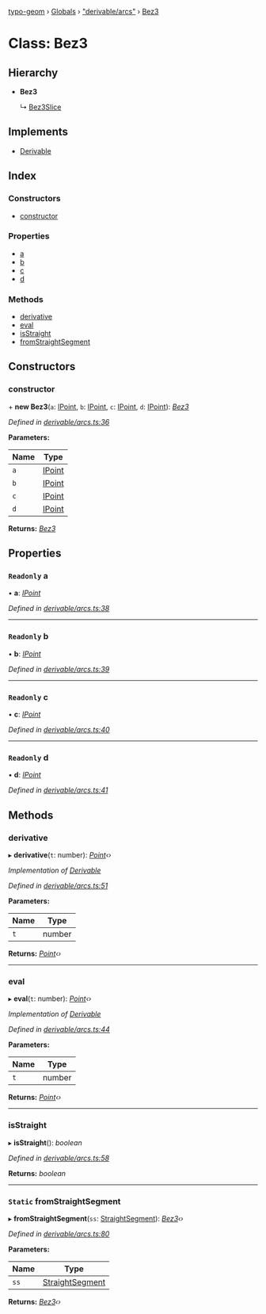 [typo-geom](../README.md) › [Globals](../globals.md) › ["derivable/arcs"](../modules/_derivable_arcs_.md) › [Bez3](_derivable_arcs_.bez3.md)

# Class: Bez3

## Hierarchy

* **Bez3**

  ↳ [Bez3Slice](_bez_tool_shared_slice_arc_.bez3slice.md)

## Implements

* [Derivable](../interfaces/_derivable_interface_.derivable.md)

## Index

### Constructors

* [constructor](_derivable_arcs_.bez3.md#constructor)

### Properties

* [a](_derivable_arcs_.bez3.md#readonly-a)
* [b](_derivable_arcs_.bez3.md#readonly-b)
* [c](_derivable_arcs_.bez3.md#readonly-c)
* [d](_derivable_arcs_.bez3.md#readonly-d)

### Methods

* [derivative](_derivable_arcs_.bez3.md#derivative)
* [eval](_derivable_arcs_.bez3.md#eval)
* [isStraight](_derivable_arcs_.bez3.md#isstraight)
* [fromStraightSegment](_derivable_arcs_.bez3.md#static-fromstraightsegment)

## Constructors

###  constructor

\+ **new Bez3**(`a`: [IPoint](../modules/_point_interface_.md#ipoint), `b`: [IPoint](../modules/_point_interface_.md#ipoint), `c`: [IPoint](../modules/_point_interface_.md#ipoint), `d`: [IPoint](../modules/_point_interface_.md#ipoint)): *[Bez3](_derivable_arcs_.bez3.md)*

*Defined in [derivable/arcs.ts:36](https://github.com/be5invis/typo-geom/blob/9ebaae4/src/derivable/arcs.ts#L36)*

**Parameters:**

Name | Type |
------ | ------ |
`a` | [IPoint](../modules/_point_interface_.md#ipoint) |
`b` | [IPoint](../modules/_point_interface_.md#ipoint) |
`c` | [IPoint](../modules/_point_interface_.md#ipoint) |
`d` | [IPoint](../modules/_point_interface_.md#ipoint) |

**Returns:** *[Bez3](_derivable_arcs_.bez3.md)*

## Properties

### `Readonly` a

• **a**: *[IPoint](../modules/_point_interface_.md#ipoint)*

*Defined in [derivable/arcs.ts:38](https://github.com/be5invis/typo-geom/blob/9ebaae4/src/derivable/arcs.ts#L38)*

___

### `Readonly` b

• **b**: *[IPoint](../modules/_point_interface_.md#ipoint)*

*Defined in [derivable/arcs.ts:39](https://github.com/be5invis/typo-geom/blob/9ebaae4/src/derivable/arcs.ts#L39)*

___

### `Readonly` c

• **c**: *[IPoint](../modules/_point_interface_.md#ipoint)*

*Defined in [derivable/arcs.ts:40](https://github.com/be5invis/typo-geom/blob/9ebaae4/src/derivable/arcs.ts#L40)*

___

### `Readonly` d

• **d**: *[IPoint](../modules/_point_interface_.md#ipoint)*

*Defined in [derivable/arcs.ts:41](https://github.com/be5invis/typo-geom/blob/9ebaae4/src/derivable/arcs.ts#L41)*

## Methods

###  derivative

▸ **derivative**(`t`: number): *[Point](_point_point_.point.md)‹›*

*Implementation of [Derivable](../interfaces/_derivable_interface_.derivable.md)*

*Defined in [derivable/arcs.ts:51](https://github.com/be5invis/typo-geom/blob/9ebaae4/src/derivable/arcs.ts#L51)*

**Parameters:**

Name | Type |
------ | ------ |
`t` | number |

**Returns:** *[Point](_point_point_.point.md)‹›*

___

###  eval

▸ **eval**(`t`: number): *[Point](_point_point_.point.md)‹›*

*Implementation of [Derivable](../interfaces/_derivable_interface_.derivable.md)*

*Defined in [derivable/arcs.ts:44](https://github.com/be5invis/typo-geom/blob/9ebaae4/src/derivable/arcs.ts#L44)*

**Parameters:**

Name | Type |
------ | ------ |
`t` | number |

**Returns:** *[Point](_point_point_.point.md)‹›*

___

###  isStraight

▸ **isStraight**(): *boolean*

*Defined in [derivable/arcs.ts:58](https://github.com/be5invis/typo-geom/blob/9ebaae4/src/derivable/arcs.ts#L58)*

**Returns:** *boolean*

___

### `Static` fromStraightSegment

▸ **fromStraightSegment**(`ss`: [StraightSegment](_derivable_arcs_.straightsegment.md)): *[Bez3](_derivable_arcs_.bez3.md)‹›*

*Defined in [derivable/arcs.ts:80](https://github.com/be5invis/typo-geom/blob/9ebaae4/src/derivable/arcs.ts#L80)*

**Parameters:**

Name | Type |
------ | ------ |
`ss` | [StraightSegment](_derivable_arcs_.straightsegment.md) |

**Returns:** *[Bez3](_derivable_arcs_.bez3.md)‹›*
